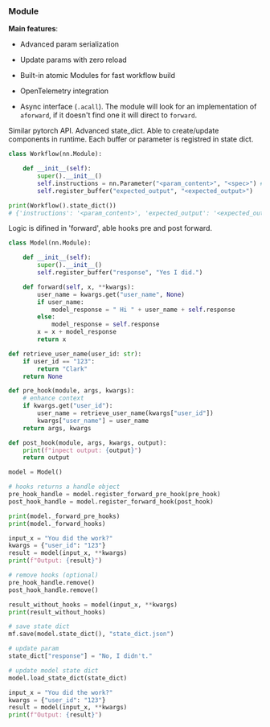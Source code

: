 ### **Module**

**Main features**:

* Advanced param serialization

* Update params with zero reload

* Built-in atomic Modules for fast workflow build

* OpenTelemetry integration

* Async interface (`.acall`). The module will look for an implementation of `aforward`, if it doesn't find one it will direct to `forward`.

Similar pytorch API. Advanced state_dict. Able to create/update components in runtime. Each buffer or parameter is registred in state dict.

```python
class Workflow(nn.Module):

    def __init__(self):
        super().__init__()
        self.instructions = nn.Parameter("<param_content>", "<spec>") # will can be optimized
        self.register_buffer("expected_output", "<expected_output>")

print(Workflow().state_dict())
# {'instructions': '<param_content>', 'expected_output': '<expected_output>'}
```

Logic is difined in 'forward', able hooks pre and post forward.

```python
class Model(nn.Module):

    def __init__(self):
        super().__init__()
        self.register_buffer("response", "Yes I did.")

    def forward(self, x, **kwargs):
        user_name = kwargs.get("user_name", None)
        if user_name:
            model_response = " Hi " + user_name + self.response
        else:
            model_response = self.response
        x = x + model_response
        return x

def retrieve_user_name(user_id: str):
    if user_id == "123":
        return "Clark"
    return None

def pre_hook(module, args, kwargs):
    # enhance context
    if kwargs.get("user_id"):
        user_name = retrieve_user_name(kwargs["user_id"])
        kwargs["user_name"] = user_name
    return args, kwargs

def post_hook(module, args, kwargs, output):
    print(f"inpect output: {output}")
    return output

model = Model()

# hooks returns a handle object
pre_hook_handle = model.register_forward_pre_hook(pre_hook)
post_hook_handle = model.register_forward_hook(post_hook)

print(model._forward_pre_hooks)
print(model._forward_hooks)
```

```python
input_x = "You did the work?"
kwargs = {"user_id": "123"}
result = model(input_x, **kwargs)
print(f"Output: {result}")
```

```python
# remove hooks (optional)
pre_hook_handle.remove()
post_hook_handle.remove()

result_without_hooks = model(input_x, **kwargs)
print(result_without_hooks)
```

```python
# save state dict
mf.save(model.state_dict(), "state_dict.json")

# update param
state_dict["response"] = "No, I didn't."

# update model state dict
model.load_state_dict(state_dict)

input_x = "You did the work?"
kwargs = {"user_id": "123"}
result = model(input_x, **kwargs)
print(f"Output: {result}")
```